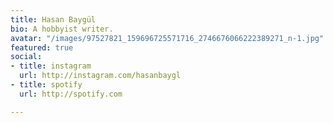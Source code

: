 ```yaml
---
title: Hasan Baygül
bio: A hobbyist writer.
avatar: "/images/97527821_159696725571716_2746676066222389271_n-1.jpg"
featured: true
social:
- title: instagram
  url: http://instagram.com/hasanbaygl
- title: spotify
  url: http://spotify.com

---
```

